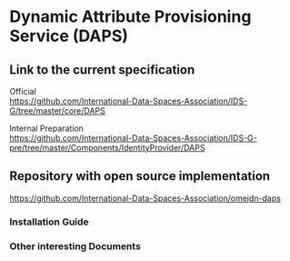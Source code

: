 # Dynamic Attribute Provisioning Service (DAPS)

## Link to the current specification
Official  
https://github.com/International-Data-Spaces-Association/IDS-G/tree/master/core/DAPS

Internal Preparation  
https://github.com/International-Data-Spaces-Association/IDS-G-pre/tree/master/Components/IdentityProvider/DAPS

## Repository with open source implementation
https://github.com/International-Data-Spaces-Association/omejdn-daps

### Installation Guide


### Other interesting Documents
